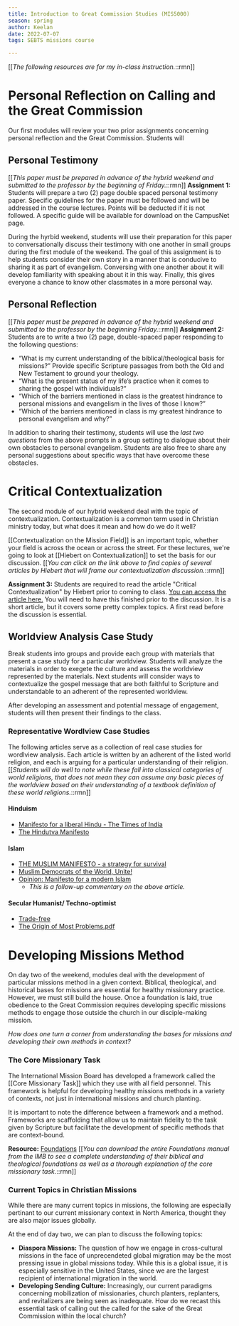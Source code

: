 ```yaml
---
title: Introduction to Great Commission Studies (MIS5000) 
season: spring 
author: Keelan 
date: 2022-07-07 
tags: SEBTS missions course

---
```

[[*The following resources are for my in-class instruction.*::rmn]]
# Personal Reflection on Calling and the Great Commission
Our first modules will review your two prior assignments concerning personal reflection and the Great Commission. Students will 

## Personal Testimony
[[*This paper must be prepared in advance of the hybrid weekend and submitted to the professor by the beginning of Friday.*::rmn]]
**Assignment 1:** Students will prepare a two (2) page double spaced personal testimony paper. Specific guidelines for the paper must be followed and will be addressed in the course lectures. Points will be deducted if it is not followed. A specific guide will be available for download on the CampusNet page.

During the hyrbid weekend, students will use their preparation for this paper to conversationally discuss their testimony with one another in small groups during the first module of the weekend. The goal of this assignment is to help students consider their own story in a manner that is conducive to sharing it as part of evangelism. Conversing with one another about it will develop familiarity with speaking about it in this way. Finally, this gives everyone a chance to know other classmates in a more personal way. 

## Personal Reflection
[[*This paper must be prepared in advance of the hybrid weekend and submitted to the professor by the beginning Friday.*::rmn]]
**Assignment 2:** Students are to write a two (2) page, double-spaced paper responding to the following questions:
- “What is my current understanding of the biblical/theological basis for missions?” Provide specific Scripture passages from both the Old and New Testament to ground your theology.
- “What is the present status of my life’s practice when it comes to sharing the gospel with individuals?”
- “Which of the barriers mentioned in class is the greatest hindrance to personal missions and evangelism in the lives of those I know?”
- “Which of the barriers mentioned in class is my greatest hindrance to personal evangelism and why?”

In addition to sharing their testimony, students will use the *last two questions* from the above prompts in a group setting to dialogue about their own obstacles to personal evangelism. Students are also free to share any personal suggestions about specific ways that have overcome these obstacles.

# Critical Contextualization
The second module of our hybrid weekend deal with the topic of contextualization. Contextualization is a common term used in Christian ministry today, but what does it mean and how do we do it well? 

[[Contextualization on the Mission Field]] is an important topic, whether your field is across the ocean or across the street. For these lectures, we're going to look at [[Hiebert on Contextualization]] to set the basis for our discussion. [[*You can click on the link above to find copies of several articles by Hiebert that will frame our contextualization discussion.*::rmn]]

**Assignment 3:** Students are required to read the article "Critical Contextualization" by Hiebert prior to coming to class. [You can access the article here.](https://commonplace.ml/assets/files/hiebert87.pdf) You will need to have this finished prior to the discussion. It is a short article, but it covers some pretty complex topics. A first read before the discussion is essential.

## Worldview Analysis Case Study
Break students into groups and provide each group with materials that present a case study for a particular worldview. Students will analyze the materials in order to exegete the culture and assess the worldview represented by the materials. Next students will consider ways to contextualize the gospel message that are both faithful to Scripture and understandable to an adherent of the represented worldview. 

After developing an assessment and potential message of engagement, students will then present their findings to the class.


### Representative Wordlview Case Studies
The following articles serve as a collection of real case studies for wordlview analysis. Each article is written by an adherent of the listed world religion, and each is arguing for a particular understanding of their religion. 
[[*Students will do well to note while these fall into classical categories of world religions, that does not mean they can assume any basic pieces of the worldview based on their understanding of a textbook definition of these world religions.*::rmn]]

#### Hinduism
* [Manifesto for a liberal Hindu - The Times of India](https://timesofindia.indiatimes.com/blogs/bloody-mary/manifesto-for-a-liberal-hindu-its-time-for-secular-hindus-to-say-garv-se-kaho-hum-liberal-hain/)
* [The Hindutva Manifesto](https://swarajyamag.com/magazine/the-hindutva-manifesto)

#### Islam
* [THE MUSLIM MANIFESTO - a strategy for survival](https://www.icit-digital.org/articles/the-muslim-manifesto-a-strategy-for-survival)
* [Muslim Democrats of the World, Unite!](https://www.huffpost.com/entry/muslim-democrats-unite_b_6648898)
* [Opinion: Manifesto for a modern Islam](https://www.dw.com/en/opinion-manifesto-for-a-modern-islam/a-18272979)  
    * *This is a follow-up commentary on the above article.*

#### Secular Humanist/ Techno-optimist
* [Trade-free](https://www.trade-free.org/)
* [The Origin of Most Problems.pdf](https://www.tromsite.com/books/#flipbook-df_6562/1)


# Developing Missions Method
On day two of the weekend, modules deal with the development of particular missions method in a given context. Biblical, theological, and historical bases for missions are essential for healthy missionary practice. However, we must still build the house. Once a foundation is laid, true obedience to the Great Commission requires developing specific missions methods to engage those outside the church in our disciple-making mission. 

*How does one turn a corner from understanding the bases for missions and developing their own methods in context?*

### The Core Missionary Task
The International Mission Board has developed a framework called the [[Core Missionary Task]] which they use with all field personnel. This framework is helpful for developing healthy missions methods in a variety of contexts, not just in international missions and church planting. 

It is important to note the difference between a framework and a method. Frameworks are scaffolding that allow us to maintain fidelity to the task given by Scripture but facilitate the development of specific methods that are context-bound.

**Resource:** [Foundations](https://www.imb.org/wp-content/uploads/2022/02/Downloadable-IMB-Foundations-Magazine-2022-V3.pdf)
[[*You can download the entire Foundations manual from the IMB to see a complete understanding of their biblical and theological foundations as well as a thorough explanation of the core missionary task.*::rmn]]

### Current Topics in Christian Missions
While there are many current topics in missions, the following are especially pertinant to our current missionary context in North America, thought they are also major issues globally.

At the end of day two, we can plan to discuss the following topics:
* **Diaspora Missions:** The question of how we engage in cross-cultural missions in the face of unprecendeted global migration may be the most pressing issue in global missions today. While this is a global issue, it is especially sensitive in the United States, since we are the largest recipient of international migration in the world.
* **Developing Sending Culture:** Increasingly, our current paradigms concerning mobilization of missionaries, church planters, replanters, and revitalizers are being seen as inadequate. How do we recast this essential task of calling out the called for the sake of the Great Commission within the local church?

